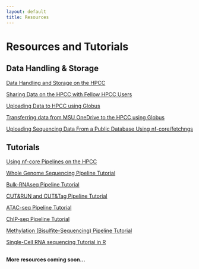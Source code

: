 ```yaml
---
layout: default
title: Resources
---
```


# <i class="fa fa-book"></i> Resources and Tutorials

  <!-- Data Handling Section -->
## <i class="fa fa-database"></i> Data Handling & Storage
<div class="resource-grid">
  <div class="resource-item spartan-green">
    <a href="./data-handling-and-storage.md">
      <p> Data Handling and Storage on the HPCC</p>
    </a>
  </div>

  <div class="resource-item forest-green">
    <a href="./sharing_data_on_hpcc_documentation.md">
      <p>Sharing Data on the HPCC with Fellow HPCC Users</p>
    </a>
  </div>

  <div class="resource-item muted-green">
    <a href="./globus_documentation.md">
      <p>Uploading Data to HPCC using Globus</p>
    </a>
  </div>

  <div class="resource-item olive-green">
    <a href="./globus_onedrive.md">
      <p>Transferring data from MSU OneDrive to the HPCC using Globus</p>
    </a>
  </div>

  <div class="resource-item mint-green">
    <a href="./fetchngs.md">
      <p>Uploading Sequencing Data From a Public Database Using nf-core/fetchngs</p>
    </a>
  </div>
</div>

  <!-- Tutorials Section -->
## <i class="fa fa-project-diagram"></i> Tutorials
<div class="resource-grid">

  <div class="resource-item spartan-green">
    <a href="./nf-core.md">
      <p> Using nf-core Pipelines on the HPCC</p>
    </a>
  </div>

  <div class="resource-item forest-green">
    <a href="./wgs.md">
      <p>Whole Genome Sequencing Pipeline Tutorial</p>
    </a>
  </div>

  <div class="resource-item muted-green">
    <a href="./bulk_rnaseq.md">
      <p> Bulk-RNAseq Pipeline Tutorial </p>
    </a>
  </div>

  <div class="resource-item olive-green">
    <a href="./cutamprun.md">
      <p>CUT&RUN and CUT&Tag Pipeline Tutorial</p>
    </a>
  </div>

  <div class="resource-item mint-green">
    <a href="./atacseq.md">
      <p>ATAC-seq Pipeline Tutorial</p>
    </a>
  </div>

  <div class="resource-item silver">
    <a href="./chipseq.md">
      <p>ChIP-seq Pipeline Tutorial</p>
    </a>
  </div>

  <div class="resource-item gray">
    <a href="./methylseq.md">
      <p>Methylation (Bisulfite-Sequencing) Pipeline Tutorial</p>
    </a>
  </div>

  <div class="resource-item dark-green">
    <a href="https://msubioinformaticscore.github.io/scRNAseq_training/html/bioconductor_scRNAseq_analysis.html">
      <p>Single-Cell RNA sequencing Tutorial in R</p>
    </a>
  </div>
</div>

<div style="margin-top: 30px;">
<b>More resources coming soon...</b>
</div>
